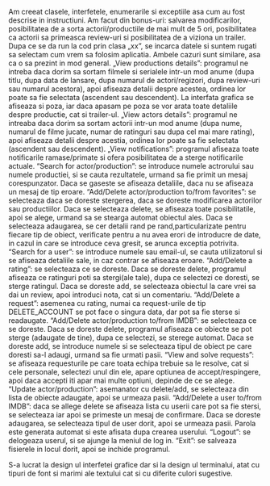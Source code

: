 Am creeat clasele, interfetele, enumerarile si exceptiile asa cum au fost descrise in instructiuni. Am facut din bonus-uri: salvarea modificarilor, posibilitatea de a sorta actorii/productiile de mai mult de 5 ori, posibilitatea ca actorii sa primeasca review-uri si posibilitatea de a viziona un trailer.
Dupa ce se da run la cod prin clasa „xx”, se incarca datele si suntem rugati sa selectam cum vrem sa folosim aplicatia. Ambele cazuri sunt similare, asa ca o sa prezint in mod general.
„View productions details”: programul ne intreba daca dorim sa sortam filmele si serialele intr-un mod anume (dupa titlu, dupa data de lansare, dupa numarul de actori/regizori, dupa review-uri sau numarul acestora), apoi afiseaza detalii despre acestea, ordinea lor poate sa fie selectata (ascendent sau descendent). La interfata grafica se afiseaza si poza, iar daca apasam pe poza se vor arata toate detaliile despre productie, cat si trailer-ul.
„View actors details”: programul ne intreaba daca dorim sa sortam actorii intr-un mod anume (dupa nume, numarul de filme jucate, numar de ratinguri sau dupa cel mai mare rating), apoi afiseaza detalii despre acestia, ordinea lor poate sa fie selectata (ascendent sau descendent).
„View notifications”: programul afiseaza toate notificarile ramase/primate si ofera posibilitatea de a sterge notificarile actuale.
“Search for actor/production”: se introduce numele actrorului sau numele productiei, si se cauta rezultatele, urmand sa fie primit un mesaj corespunzator. Daca se gaseste se afiseaza detaliile, daca nu se afiseaza un mesaj de tip eroare.
“Add/Delete actor/production to/from favorites”: se selecteaza daca se doreste stergerea, daca se doreste modificarea actorilor sau productiilor. Daca se selecteaza delete, se afiseaza toate posibilitatile, apoi se alege, urmand sa se stearga automat obiectul ales. Daca se selecteaza adaugarea, se cer detalii rand pe rand,particularizate  pentru fiecare tip de obiect, verificate pentru a nu avea erori de introducre de date, in cazul in care se introduce ceva gresit, se arunca exceptia potrivita.
“Search for a user”: se introduce numele sau email-ul, se cauta utilizatorul si se afiseaza detaliile sale, in caz contrar se afiseaza eroare.
“Add/Delete a rating”: se selecteaza ce se doreste. Daca se doreste delete, programul afiseaza ce ratinguri poti sa stergi(ale tale), dupa ce selectezi ce doresti, se sterge ratingul. Daca se doreste add, se selecteaza obiectul la care vrei sa dai un review, apoi introduci nota, cat si un comentariu.
“Add/Delete a request”: asemenea cu rating, numai ca request-urile de tip DELETE_ACCOUNT se pot face o singura data, dar pot sa fie sterse si readaugate.
“Add/Delete actor/production to/from IMDB”: se selecteaza ce se doreste. Daca se doreste delete, programul afiseaza ce obiecte se pot sterge (adaugate de tine), dupa ce selectezi, se sterege automat. Daca se doreste add, se introduce numele si se selecteaza tipul de obiect pe care doresti sa-l adaugi, urmand sa fie urmati pasii.
“View and solve requests”: se afiseaza requesturile pe care toata echipa trebuie sa le resolve, cat si cele personale, selectezi unul din ele, apare optiunea de accept/respingere, apoi daca accepti iti apar mai multe optiuni, depinde de ce se alege.
“Update actor/production”: asemanator cu delete/add, se selecteaza din lista de obiecte adaugate, apoi se urmeaza pasii.
“Add/Delete a user to/from IMDB”: daca se allege delete se afiseaza lista cu userii care pot sa fie stersi, se selecteaza iar apoi se primeste un mesaj de confirmare. Daca se doreste adaugarea, se selecteaza tipul de user dorit, apoi se urmeaza pasii. Parola este generata automat si este afisata dupa crearea userului.
“Logout”: se delogeaza userul, si se ajunge la meniul de log in.
“Exit”: se salveaza fisierele in locul dorit, apoi se inchide programul.

S-a lucrat la design ul interfetei grafice dar si la design ul terminalui, atat cu tipuri de font si marimi ale textului cat si cu diferite culori sugestive.

